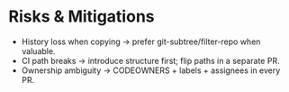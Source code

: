 # Risks & Mitigations
- History loss when copying → prefer git-subtree/filter-repo when valuable.
- CI path breaks → introduce structure first; flip paths in a separate PR.
- Ownership ambiguity → CODEOWNERS + labels + assignees in every PR.
